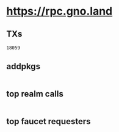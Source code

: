 # https://rpc.gno.land

## TXs
```
18059
```

## addpkgs
```
```

## top realm calls
```
```

## top faucet requesters
```
```

